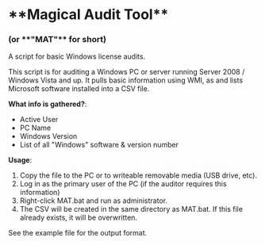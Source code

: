 <h1>**Magical Audit Tool**</h1>
<h3>(or **"MAT"** for short)</h3>
A script for basic Windows license audits.

This script is for auditing a Windows PC or server running Server 2008 / Windows Vista and up. It pulls basic information using WMI, as and lists Microsoft software installed into a CSV file.

**What info is gathered?**:

- Active User
- PC Name
- Windows Version
- List of all "Windows" software & version number

**Usage**:

1. Copy the file to the PC or to writeable removable media (USB drive, etc).
2. Log in as the primary user of the PC (if the auditor requires this information)
3. Right-click MAT.bat and run as administrator.
4. The CSV will be created in the same directory as MAT.bat. If this file already exists, it will be overwritten.

See the example file for the output format.
